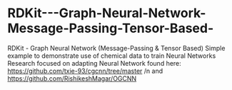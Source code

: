 # RDKit---Graph-Neural-Network-Message-Passing-Tensor-Based-
RDKit - Graph Neural Network (Message-Passing &amp; Tensor Based)
Simple example to demonstrate use of chemical data to train Neural Networks
Research focused on adapting Neural Network found here:
https://github.com/txie-93/cgcnn/tree/master /n and
https://github.com/RishikeshMagar/OGCNN
